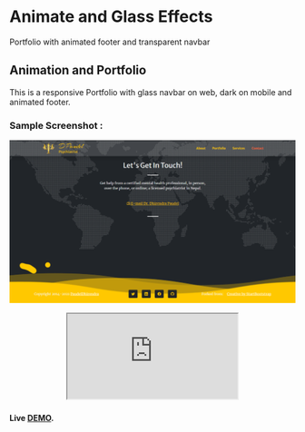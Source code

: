 # Animate and Glass Effects

Portfolio with animated footer and transparent navbar

## Animation and Portfolio
This is a responsive Portfolio with glass navbar on web, dark on mobile and animated footer.

### Sample Screenshot :
<p align="center">
  <img  src="assets/img/Screenshot.png">
<p align="center">
<iframe src="https://paudeldhirendra.github.io/Animate" title="Animate" width=”750” height=”500”></iframe>
  
#### **Live [DEMO](https://paudeldhirendra.github.io/Animate/)**.
